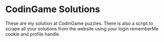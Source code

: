 # CodinGame Solutions
These are my solution at CodinGame puzzles. There is also a script to scrape all your solutions from the website using your login rememberMe cookie and profile handle.
